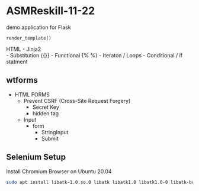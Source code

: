 # ASMReskill-11-22

demo application for Flask

`render_template()`

HTML - Jinja2  
            - Substitution {{}}
            - Functional  {%  %}
              - Iteraton / Loops
              - Conditional / if statment

## wtforms

- HTML FORMS
  - Prevent CSRF (Cross-Site Request Forgery)
    - Secret Key 
    - hidden tag
  - Input 
    - form 
      - StringInput
      - Submit

## Selenium Setup

Install Chromium Browser on Ubuntu 20.04

```bash
sudo apt install libatk-1.0.so.0 libatk libatk1.0 libatk1.0-0 libatk-bridge2.0-0 cups ibxcomposite1 libxdamage1 libxfixes3 libxrandr2 libgbm1 libxkbcommon libxkbcommon0  libpango-1.0-0 libGLESv2 libwayland-client0 chromium-browser
```
